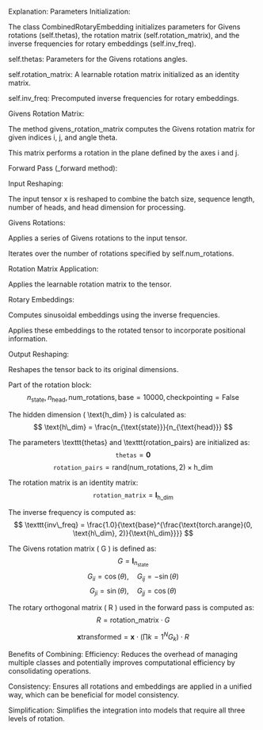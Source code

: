Explanation:
Parameters Initialization:

The class CombinedRotaryEmbedding initializes parameters for Givens rotations (self.thetas), the rotation matrix (self.rotation_matrix), and the inverse frequencies for rotary embeddings (self.inv_freq).

self.thetas: Parameters for the Givens rotations angles.

self.rotation_matrix: A learnable rotation matrix initialized as an identity matrix.

self.inv_freq: Precomputed inverse frequencies for rotary embeddings.

Givens Rotation Matrix:

The method givens_rotation_matrix computes the Givens rotation matrix for given indices i, j, and angle theta.

This matrix performs a rotation in the plane defined by the axes i and j.

Forward Pass (_forward method):

Input Reshaping:

The input tensor x is reshaped to combine the batch size, sequence length, number of heads, and head dimension for processing.

Givens Rotations:

Applies a series of Givens rotations to the input tensor.

Iterates over the number of rotations specified by self.num_rotations.

Rotation Matrix Application:

Applies the learnable rotation matrix to the tensor.

Rotary Embeddings:

Computes sinusoidal embeddings using the inverse frequencies.

Applies these embeddings to the rotated tensor to incorporate positional information.

Output Reshaping:

Reshapes the tensor back to its original dimensions.



Part of the rotation block:
$$
n_{\text{state}}, n_{\text{head}}, \text{num\_rotations}, \text{base}=10000, \text{checkpointing}=\text{False}
$$

The hidden dimension \( \text{h\_dim} \) is calculated as:
$$
\text{h\_dim} = \frac{n_{\text{state}}}{n_{\text{head}}}
$$

The parameters \texttt{thetas} and \texttt{rotation\_pairs} are initialized as:
$$
\texttt{thetas} = \mathbf{0}
$$
$$
\texttt{rotation\_pairs} = \text{rand}(\text{num\_rotations}, 2) \times \text{h\_dim}
$$

The rotation matrix is an identity matrix:
$$
\texttt{rotation\_matrix} = \mathbf{I}_{\text{h\_dim}}
$$

The inverse frequency is computed as:
$$
\texttt{inv\_freq} = \frac{1.0}{\text{base}^{\frac{\text{torch.arange}(0, \text{h\_dim}, 2)}{\text{h\_dim}}}}
$$

The Givens rotation matrix \( G \) is defined as:
$$
G = \mathbf{I}_{n_{\text{state}}}
$$
$$
G_{ii} = \cos(\theta), \quad G_{ij} = -\sin(\theta)
$$
$$
G_{ji} = \sin(\theta), \quad G_{jj} = \cos(\theta)
$$

The rotary orthogonal matrix \( R \) used in the forward pass is computed as:
$$
R = \text{rotation\_matrix} \cdot G
$$

$$ \mathbf{x}{\text{transformed}} = \mathbf{x} \cdot \left( \prod{k=1}^{N} G_k \right) \cdot R $$




Benefits of Combining:
Efficiency: Reduces the overhead of managing multiple classes and potentially improves computational efficiency by consolidating operations.

Consistency: Ensures all rotations and embeddings are applied in a unified way, which can be beneficial for model consistency.

Simplification: Simplifies the integration into models that require all three levels of rotation.
